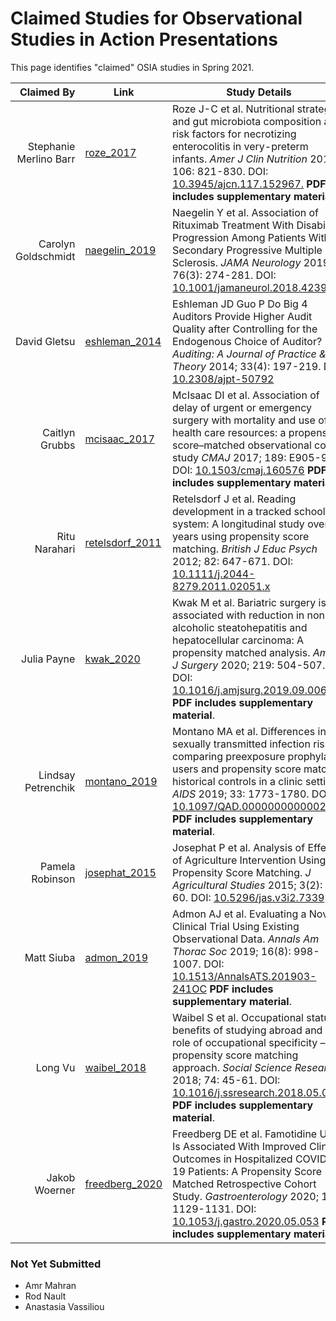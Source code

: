 # Claimed Studies for Observational Studies in Action Presentations

This page identifies "claimed" OSIA studies in Spring 2021.

Claimed By | Link | Study Details
---------------------: | ----- | -----------------------------------------------------------------------------------
Stephanie Merlino Barr | [roze_2017](https://github.com/THOMASELOVE/500-2021/blob/master/osia/claims/pdf/roze_2017.pdf) | Roze J-C et al. Nutritional strategies and gut microbiota composition as risk factors for necrotizing enterocolitis in very-preterm infants. *Amer J Clin Nutrition* 2017; 106: 821-830. DOI: [10.3945/ajcn.117.152967.](https://doi.org/10.3945/ajcn.117.152967.) **PDF includes supplementary material**.
Carolyn Goldschmidt | [naegelin_2019](https://github.com/THOMASELOVE/500-2021/blob/master/osia/claims/pdf/naegelin_2019.pdf) | Naegelin Y et al. Association of Rituximab Treatment With Disability Progression Among Patients With Secondary Progressive Multiple Sclerosis. *JAMA Neurology* 2019; 76(3): 274-281. DOI: [10.1001/jamaneurol.2018.4239](https://doi.org/10.1001/jamaneurol.2018.4239)
David Gletsu | [eshleman_2014](https://github.com/THOMASELOVE/500-2021/blob/master/osia/claims/pdf/eshleman_2014.pdf) | Eshleman JD Guo P Do Big 4 Auditors Provide Higher Audit Quality after Controlling for the Endogenous Choice of Auditor? *Auditing: A Journal of Practice & Theory* 2014; 33(4): 197-219. DOI: [10.2308/ajpt-50792](https://doi.org/10.2308/ajpt-50792)
Caitlyn Grubbs | [mcisaac_2017](https://github.com/THOMASELOVE/500-2021/blob/master/osia/claims/pdf/mcisaac_2017.pdf) | McIsaac DI et al. Association of delay of urgent or emergency surgery with mortality and use of health care resources: a propensity score–matched observational cohort study *CMAJ* 2017; 189: E905-912. DOI: [10.1503/cmaj.160576](https://doi.org/10.1503/cmaj.160576) **PDF includes supplementary material**.
Ritu Narahari | [retelsdorf_2011](https://github.com/THOMASELOVE/500-2021/blob/master/osia/claims/pdf/retelsdorf_2011.pdf) | Retelsdorf J et al. Reading development in a tracked school system: A longitudinal study over 3 years using propensity score matching. *British J Educ Psych* 2012; 82: 647-671. DOI: [10.1111/j.2044-8279.2011.02051.x](https://doi.org/10.1111/j.2044-8279.2011.02051.x)
Julia Payne | [kwak_2020](https://github.com/THOMASELOVE/500-2021/blob/master/osia/claims/pdf/kwak_2020.pdf) | Kwak M et al. Bariatric surgery is associated with reduction in non-alcoholic steatohepatitis and hepatocellular carcinoma: A propensity matched analysis. *Amer J Surgery* 2020; 219: 504-507. DOI: [10.1016/j.amjsurg.2019.09.006](https://doi.org/10.1016/j.amjsurg.2019.09.006) **PDF includes supplementary material**.
Lindsay Petrenchik | [montano_2019](https://github.com/THOMASELOVE/500-2021/blob/master/osia/claims/pdf/montano_2019.pdf) | Montano MA et al. Differences in sexually transmitted infection risk comparing preexposure prophylaxis users and propensity score matched historical controls in a clinic setting. *AIDS* 2019; 33: 1773-1780. DOI: [10.1097/QAD.0000000000002281](https://doi.org/10.1097/QAD.0000000000002281) **PDF includes supplementary material**.
Pamela Robinson | [josephat_2015](https://github.com/THOMASELOVE/500-2021/blob/master/osia/claims/pdf/josephat_2015.pdf) | Josephat P et al. Analysis of Effects of Agriculture Intervention Using Propensity Score Matching. *J Agricultural Studies* 2015; 3(2): 49-60. DOI: [10.5296/jas.v3i2.7339](https://doi.org/10.5296/jas.v3i2.7339)
Matt Siuba | [admon_2019](https://github.com/THOMASELOVE/500-2021/blob/master/osia/claims/pdf/admon_2019.pdf) | Admon AJ et al. Evaluating a Novel Clinical Trial Using Existing Observational Data. *Annals Am Thorac Soc* 2019; 16(8): 998-1007. DOI: [10.1513/AnnalsATS.201903-241OC](https://doi.org/10.1513/AnnalsATS.201903-241OC) **PDF includes supplementary material**.
Long Vu | [waibel_2018](https://github.com/THOMASELOVE/500-2021/blob/master/osia/claims/pdf/waibel_2018.pdf) | Waibel S et al. Occupational status benefits of studying abroad and the role of occupational specificity – A propensity score matching approach. *Social Science Research* 2018; 74: 45-61. DOI: [10.1016/j.ssresearch.2018.05.006](https://doi.org/10.1016/j.ssresearch.2018.05.006) **PDF includes supplementary material**.
Jakob Woerner | [freedberg_2020](https://github.com/THOMASELOVE/500-2021/blob/master/osia/claims/pdf/freedberg_2020.pdf) | Freedberg DE et al. Famotidine Use Is Associated With Improved Clinical Outcomes in Hospitalized COVID-19 Patients: A Propensity Score Matched Retrospective Cohort Study. *Gastroenterology* 2020; 159: 1129-1131. DOI: [10.1053/j.gastro.2020.05.053](https://doi.org/10.1053/j.gastro.2020.05.053) **PDF includes supplementary material**.

### Not Yet Submitted

- Amr Mahran
- Rod Nault
- Anastasia Vassiliou
